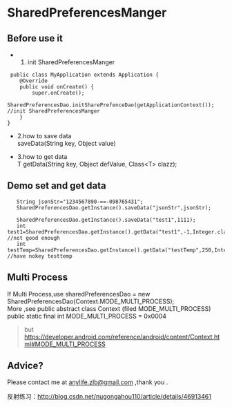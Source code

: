 # SharedPreferencesManger
## Before use it
- 1. init SharedPreferencesManger
```
 public class MyApplication extends Application {
	@Override
	public void onCreate() {
		super.onCreate();
		SharedPreferencesDao.initSharePrefenceDao(getApplicationContext());  //init SharedPreferencesManger
	}
}
```  

- 2.how to save data  
saveData(String key, Object value) 

- 3.how to get data  
<T> T getData(String key, Object defValue, Class&lt;T> clazz);  

## Demo set and get data  
```
   String jsonStr="1234567890-==-098765431";
   SharedPreferencesDao.getInstance().saveData("jsonStr",jsonStr);

   SharedPreferencesDao.getInstance().saveData("test1",1111);
   int test1=SharedPreferencesDao.getInstance().getData("test1",-1,Integer.class); //not good enough
   int testTemp=SharedPreferencesDao.getInstance().getData("testTemp",250,Integer.class);  //have nokey testtemp
```
## Multi Process  

   If Multi Process,use 		sharedPreferencesDao = new SharedPreferencesDao(Context.MODE_MULTI_PROCESS);  
   More ,see     public abstract class Context (filed MODE_MULTI_PROCESS)  
   public static final int MODE_MULTI_PROCESS = 0x0004  
   
   > but https://developer.android.com/reference/android/content/Context.html#MODE_MULTI_PROCESS

## Advice?

Please contact me at anylife.zlb@gmail.com ,thank you .  


反射练习：http://blog.csdn.net/nugongahou110/article/details/46913461
